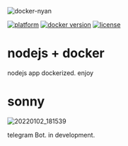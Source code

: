 ![docker-nyan](https://user-images.githubusercontent.com/68069659/147804246-afece714-1743-4406-b9bf-4d5a274ab4c8.gif)

[![platform](https://img.shields.io/badge/platform-nodejs-blue)](https://nodejs.org/en/)
[![docker version](https://img.shields.io/badge/docker%20version-20.10-brightgreen)](https://www.docker.com/)
[![license](https://img.shields.io/badge/license-Apache--2.0-yellowgreen)](https://apache.org/licenses/LICENSE-2.0)

# nodejs + docker


nodejs app dockerized. enjoy

# sonny

![20220102_181539](https://user-images.githubusercontent.com/68069659/147883939-707e5d07-c2d9-4db5-b21a-9098ead3540a.gif)

telegram Bot. in development. 
